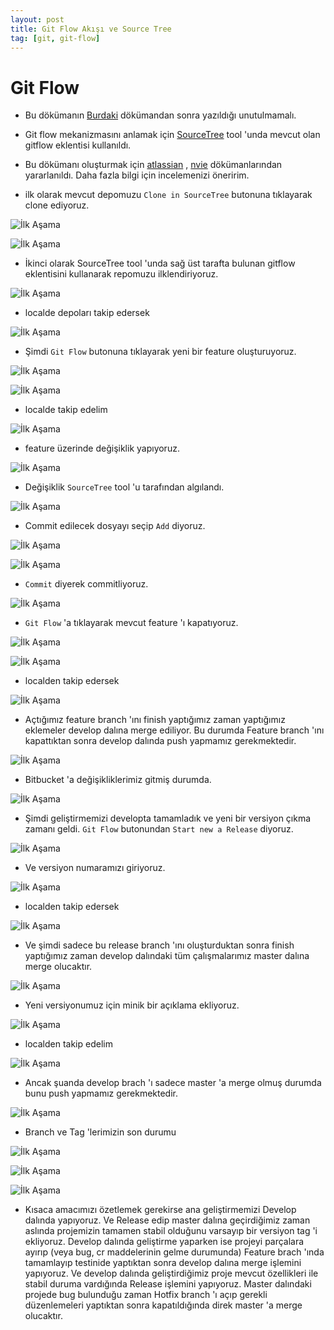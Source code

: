 ```yaml
---
layout: post
title: Git Flow Akışı ve Source Tree
tag: [git, git-flow]
---
```



# Git Flow

- Bu dökümanın [Burdaki](https://gist.github.com/semihozkoroglu/5932541) dökümandan sonra yazıldığı unutulmamalı.

- Git flow mekanizmasını anlamak için [SourceTree](http://www.sourcetreeapp.com/download/) tool 'unda mevcut olan gitflow eklentisi kullanıldı.

- Bu dökümanı oluşturmak için [atlassian](http://www.atlassian.com/git/workflows#!workflow-gitflow) , [nvie](http://nvie.com/posts/a-successful-git-branching-model/) dökümanlarından yararlanıldı. Daha fazla bilgi için incelemenizi öneririm.

- ilk olarak mevcut depomuzu `Clone in SourceTree` butonuna tıklayarak clone ediyoruz.

![İlk Aşama](https://raw.github.com/semihozkoroglu/File/master/gitflow/1.png)

![İlk Aşama](https://raw.github.com/semihozkoroglu/File/master/gitflow/2.png)

- İkinci olarak SourceTree tool 'unda sağ üst tarafta bulunan gitflow eklentisini kullanarak repomuzu ilklendiriyoruz.

![İlk Aşama](https://raw.github.com/semihozkoroglu/File/master/gitflow/3.png)

- localde depoları takip edersek

![İlk Aşama](https://raw.github.com/semihozkoroglu/File/master/gitflow/4.png)

- Şimdi `Git Flow` butonuna tıklayarak yeni bir feature oluşturuyoruz.

![İlk Aşama](https://raw.github.com/semihozkoroglu/File/master/gitflow/5.png)

![İlk Aşama](https://raw.github.com/semihozkoroglu/File/master/gitflow/6.png)

- localde takip edelim

![İlk Aşama](https://raw.github.com/semihozkoroglu/File/master/gitflow/7.png)

- feature üzerinde değişiklik yapıyoruz.

![İlk Aşama](https://raw.github.com/semihozkoroglu/File/master/gitflow/8.png)

- Değişiklik `SourceTree` tool 'u tarafından algılandı.

![İlk Aşama](https://raw.github.com/semihozkoroglu/File/master/gitflow/9.png)

- Commit edilecek dosyayı seçip `Add` diyoruz.

![İlk Aşama](https://raw.github.com/semihozkoroglu/File/master/gitflow/10.png)

![İlk Aşama](https://raw.github.com/semihozkoroglu/File/master/gitflow/11.png)

- `Commit` diyerek commitliyoruz.

![İlk Aşama](https://raw.github.com/semihozkoroglu/File/master/gitflow/12.png)

- `Git Flow` 'a tıklayarak mevcut feature 'ı kapatıyoruz.

![İlk Aşama](https://raw.github.com/semihozkoroglu/File/master/gitflow/13.png)

![İlk Aşama](https://raw.github.com/semihozkoroglu/File/master/gitflow/14.png)

- localden takip edersek

![İlk Aşama](https://raw.github.com/semihozkoroglu/File/master/gitflow/15.png)

- Açtığımız feature branch 'ını finish yaptığımız zaman yaptığımız eklemeler develop dalına merge ediliyor. Bu durumda Feature branch 'ını kapattıktan sonra develop dalında push yapmamız gerekmektedir.

![İlk Aşama](https://raw.github.com/semihozkoroglu/File/master/gitflow/16.png)

- Bitbucket 'a değişikliklerimiz gitmiş durumda.

![İlk Aşama](https://raw.github.com/semihozkoroglu/File/master/gitflow/17.png)

- Şimdi geliştirmemizi developta tamamladık ve yeni bir versiyon çıkma zamanı geldi. `Git Flow` butonundan `Start new a Release` diyoruz.

![İlk Aşama](https://raw.github.com/semihozkoroglu/File/master/gitflow/18.png)

- Ve versiyon numaramızı giriyoruz.

![İlk Aşama](https://raw.github.com/semihozkoroglu/File/master/gitflow/19.png)

- localden takip edersek

![İlk Aşama](https://raw.github.com/semihozkoroglu/File/master/gitflow/20.png)

- Ve şimdi sadece bu release branch 'ını oluşturduktan sonra finish yaptığımız zaman develop dalındaki tüm çalışmalarımız master dalına merge olucaktır.

![İlk Aşama](https://raw.github.com/semihozkoroglu/File/master/gitflow/21.png)

- Yeni versiyonumuz için minik bir açıklama ekliyoruz.

![İlk Aşama](https://raw.github.com/semihozkoroglu/File/master/gitflow/22.png)

- localden takip edelim

![İlk Aşama](https://raw.github.com/semihozkoroglu/File/master/gitflow/23.png)

- Ancak şuanda develop brach 'ı sadece master 'a merge olmuş durumda bunu push yapmamız gerekmektedir.

![İlk Aşama](https://raw.github.com/semihozkoroglu/File/master/gitflow/24.png)

- Branch ve Tag 'lerimizin son durumu

![İlk Aşama](https://raw.github.com/semihozkoroglu/File/master/gitflow/25.png)

![İlk Aşama](https://raw.github.com/semihozkoroglu/File/master/gitflow/26.png)

![İlk Aşama](https://raw.github.com/semihozkoroglu/File/master/gitflow/27.png)

- Kısaca amacımızı özetlemek gerekirse ana geliştirmemizi Develop dalında yapıyoruz. Ve Release edip master dalına geçirdiğimiz zaman aslında projemizin tamamen stabil olduğunu varsayıp bir versiyon tag 'i ekliyoruz. Develop dalında geliştirme yaparken ise projeyi parçalara ayırıp (veya bug, cr maddelerinin gelme durumunda) Feature brach 'ında tamamlayıp testinide yaptıktan sonra develop dalına merge işlemini yapıyoruz. Ve develop dalında geliştirdiğimiz proje mevcut özellikleri ile stabil duruma vardığında Release işlemini yapıyoruz. Master dalındaki projede bug bulunduğu zaman Hotfix branch 'ı açıp gerekli düzenlemeleri yaptıktan sonra kapatıldığında direk master 'a merge olucaktır.